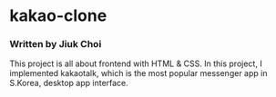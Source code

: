 # kakao-clone
### Written by Jiuk Choi
This project is all about frontend with HTML & CSS. In this project, I implemented kakaotalk, which is the most popular messenger app in S.Korea, desktop app interface.
